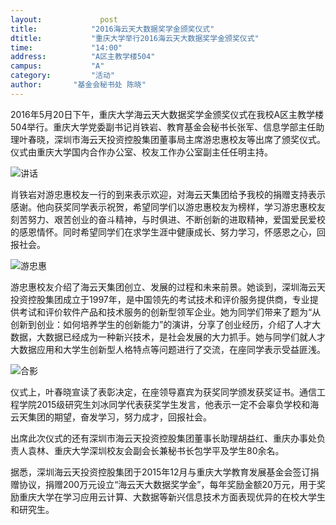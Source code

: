 ```yaml
---
layout: 			post
title:       	  "2016海云天大数据奖学金颁奖仪式"
dtitle:      	  "重庆大学举行2016海云天大数据奖学金颁奖仪式"
time: 		  	  "14:00"
address:	  	  "A区主教学楼504"
campus:	  	  	  "A"
category:		  "活动"
author:		  "基金会秘书处 陈晓"
---
```

2016年5月20日下午，重庆大学海云天大数据奖学金颁奖仪式在我校A区主教学楼504举行。重庆大学党委副书记肖铁岩、教育基金会秘书长张军、信息学部主任助理叶春晓，深圳市海云天投资控股集团董事局主席游忠惠校友等出席了颁奖仪式。仪式由重庆大学国内合作办公室、校友工作办公室副主任任明主持。

![讲话](http://news.cqu.edu.cn/newsv2/uploadfile/20160524/1464060083119621.jpg)

肖铁岩对游忠惠校友一行的到来表示欢迎，对海云天集团给予我校的捐赠支持表示感谢。他向获奖同学表示祝贺，希望同学们以游忠惠校友为榜样，学习游忠惠校友刻苦努力、艰苦创业的奋斗精神，与时俱进、不断创新的进取精神，爱国爱民爱校的感恩情怀。同时希望同学们在求学生涯中健康成长、努力学习，怀感恩之心，回报社会。

![游忠惠](http://news.cqu.edu.cn/newsv2/uploadfile/20160524/1464060104325428.jpg)

游忠惠校友介绍了海云天集团创立、发展的过程和未来前景。她谈到，深圳海云天投资控股集团成立于1997年，是中国领先的考试技术和评价服务提供商，专业提供考试和评价软件产品和技术服务的创新型领军企业。她为同学们带来了题为“从创新到创业：如何培养学生的创新能力”的演讲，分享了创业经历，介绍了人才大数据，大数据已经成为一种新兴技术，是社会发展的大力抓手。她与同学们就人才大数据应用和大学生创新型人格特点等问题进行了交流，在座同学表示受益匪浅。

![合影](http://news.cqu.edu.cn/newsv2/uploadfile/20160524/1464060122722206.jpg)

仪式上，叶春晓宣读了表彰决定，在座领导嘉宾为获奖同学颁发获奖证书。通信工程学院2015级研究生刘冰同学代表获奖学生发言，他表示一定不会辜负学校和海云天集团的期望，奋发学习，努力成才，回报社会。

出席此次仪式的还有深圳市海云天投资控股集团董事长助理胡益红、重庆办事处负责人袁林、重庆大学深圳校友会副会长兼秘书长包学平及学生80余名。

据悉，深圳海云天投资控股集团于2015年12月与重庆大学教育发展基金会签订捐赠协议，捐赠200万元设立“海云天大数据奖学金”，每年奖励金额20万元，用于奖励重庆大学在学习应用云计算、大数据等新兴信息技术方面表现优异的在校大学生和研究生。
